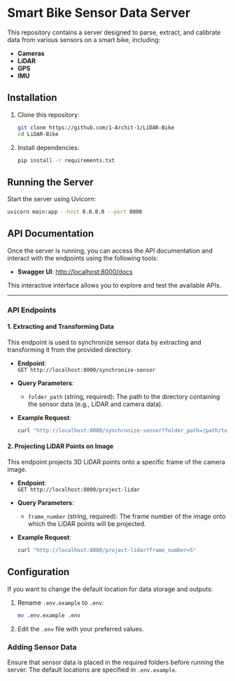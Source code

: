 # Smart Bike Sensor Data Server

This repository contains a server designed to parse, extract, and calibrate data from various sensors on a smart bike, including:

- **Cameras**
- **LiDAR**
- **GPS**
- **IMU**

## Installation

1. Clone this repository:
   ```sh
   git clone https://github.com/1-Archit-1/LiDAR-Bike
   cd LiDAR-Bike
   ```

2. Install dependencies:
   ```sh
   pip install -r requirements.txt
   ```

## Running the Server

Start the server using Uvicorn:
```sh
uvicorn main:app --host 0.0.0.0 --port 8000
```

## **API Documentation**

Once the server is running, you can access the API documentation and interact with the endpoints using the following tools:

- **Swagger UI**: [http://localhost:8000/docs](http://localhost:8000/docs)

This interactive interface allows you to explore and test the available APIs.

---

### **API Endpoints**

#### 1. **Extracting and Transforming Data**
This endpoint is used to synchronize sensor data by extracting and transforming it from the provided directory.

- **Endpoint**:  
  `GET http://localhost:8000/synchronize-sensor`

- **Query Parameters**:
  - `folder_path` (string, required): The path to the directory containing the sensor data (e.g., LiDAR and camera data).

- **Example Request**:
  ```bash
  curl "http://localhost:8000/synchronize-sensor?folder_path=/path/to/data"
#### 2. **Projecting LiDAR Points on Image**
This endpoint projects 3D LiDAR points onto a specific frame of the camera image.

- **Endpoint**:  
  `GET http://localhost:8000/project-lidar`

- **Query Parameters**:
  - `frame_number` (string, required): The frame number of the image onto which the LiDAR points will be projected.

- **Example Request**:
  ```bash
  curl "http://localhost:8000/project-lidar?frame_number=5"

## Configuration

If you want to change the default location for data storage and outputs:

1. Rename `.env.example` to `.env`:
   ```sh
   mv .env.example .env
   ```
2. Edit the `.env` file with your preferred values.

### Adding Sensor Data
Ensure that sensor data is placed in the required folders before running the server. The default locations are specified in `.env.example`. 
